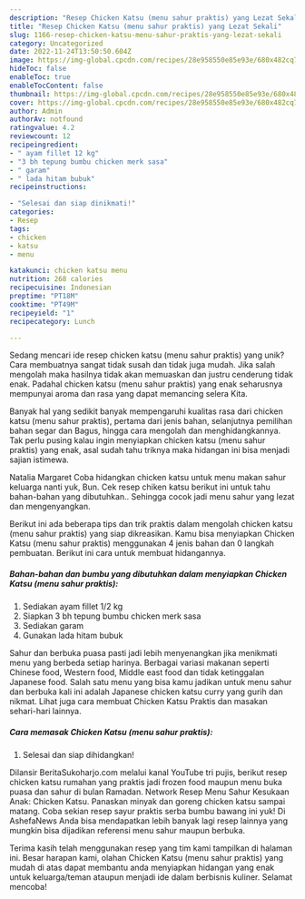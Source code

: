 ```yaml
---
description: "Resep Chicken Katsu (menu sahur praktis) yang Lezat Sekali"
title: "Resep Chicken Katsu (menu sahur praktis) yang Lezat Sekali"
slug: 1166-resep-chicken-katsu-menu-sahur-praktis-yang-lezat-sekali
category: Uncategorized
date: 2022-11-24T13:50:50.604Z
image: https://img-global.cpcdn.com/recipes/28e958550e85e93e/680x482cq70/chicken-katsu-menu-sahur-praktis-foto-resep-utama.jpg
hideToc: false
enableToc: true
enableTocContent: false
thumbnail: https://img-global.cpcdn.com/recipes/28e958550e85e93e/680x482cq70/chicken-katsu-menu-sahur-praktis-foto-resep-utama.jpg
cover: https://img-global.cpcdn.com/recipes/28e958550e85e93e/680x482cq70/chicken-katsu-menu-sahur-praktis-foto-resep-utama.jpg
author: Admin
authorAv: notfound
ratingvalue: 4.2
reviewcount: 12
recipeingredient:
- " ayam fillet 12 kg"
- "3 bh tepung bumbu chicken merk sasa"
- " garam"
- " lada hitam bubuk"
recipeinstructions:

- "Selesai dan siap dinikmati!"
categories:
- Resep
tags:
- chicken
- katsu
- menu

katakunci: chicken katsu menu 
nutrition: 268 calories
recipecuisine: Indonesian
preptime: "PT18M"
cooktime: "PT49M"
recipeyield: "1"
recipecategory: Lunch

---
```





Sedang mencari ide resep chicken katsu (menu sahur praktis) yang unik? Cara membuatnya sangat tidak susah dan tidak juga mudah. Jika salah mengolah maka hasilnya tidak akan memuaskan dan justru cenderung tidak enak. Padahal chicken katsu (menu sahur praktis) yang enak seharusnya mempunyai aroma dan rasa yang dapat memancing selera Kita.





Banyak hal yang sedikit banyak mempengaruhi kualitas rasa dari chicken katsu (menu sahur praktis), pertama dari jenis bahan, selanjutnya pemilihan bahan segar dan Bagus, hingga cara mengolah dan menghidangkannya. Tak perlu pusing kalau ingin menyiapkan chicken katsu (menu sahur praktis) yang enak,      asal sudah tahu triknya maka hidangan ini bisa menjadi sajian istimewa.














Natalia Margaret Coba hidangkan chicken katsu untuk menu makan sahur keluarga nanti yuk, Bun. Cek resep chiken katsu berikut ini untuk tahu bahan-bahan yang dibutuhkan.. Sehingga cocok jadi menu sahur yang lezat dan mengenyangkan.






Berikut ini ada beberapa tips dan trik praktis dalam mengolah chicken katsu (menu sahur praktis) yang siap dikreasikan. Kamu bisa menyiapkan Chicken Katsu (menu sahur praktis) menggunakan 4 jenis bahan dan 0 langkah pembuatan. Berikut ini cara untuk membuat hidangannya.

<!--inarticleads1-->

##### Bahan-bahan dan bumbu yang dibutuhkan dalam menyiapkan Chicken Katsu (menu sahur praktis):

1. Sediakan  ayam fillet 1/2 kg
1. Siapkan 3 bh tepung bumbu chicken merk sasa
1. Sediakan  garam
1. Gunakan  lada hitam bubuk


Sahur dan berbuka puasa pasti jadi lebih menyenangkan jika menikmati menu yang berbeda setiap harinya. Berbagai variasi makanan seperti Chinese food, Western food, Middle east food dan tidak ketinggalan Japanese food. Salah satu menu yang bisa kamu jadikan untuk menu sahur dan berbuka kali ini adalah Japanese chicken katsu curry yang gurih dan nikmat. Lihat juga cara membuat Chicken Katsu Praktis dan masakan sehari-hari lainnya. 

<!--inarticleads2-->

##### Cara memasak Chicken Katsu (menu sahur praktis):


1. Selesai dan siap dihidangkan!

Dilansir BeritaSukoharjo.com melalui kanal YouTube tri pujis, berikut resep chicken katsu rumahan yang praktis jadi frozen food maupun menu buka puasa dan sahur di bulan Ramadan. Network Resep Menu Sahur Kesukaan Anak: Chicken Katsu. Panaskan minyak dan goreng chicken katsu sampai matang. Coba sekian resep sayur praktis serba bumbu bawang ini yuk! Di AshefaNews Anda bisa mendapatkan lebih banyak lagi resep lainnya yang mungkin bisa dijadikan referensi menu sahur maupun berbuka. 

Terima kasih telah menggunakan resep yang tim kami tampilkan di halaman ini. Besar harapan kami, olahan Chicken Katsu (menu sahur praktis) yang mudah di atas dapat membantu anda menyiapkan hidangan yang enak untuk keluarga/teman ataupun menjadi ide dalam berbisnis kuliner. Selamat mencoba!
